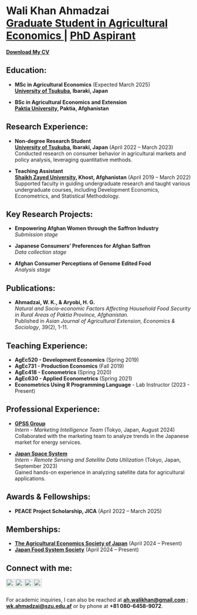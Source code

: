 <h1> Wali Khan Ahmadzai <br/><a href="https://github.com/walikhanahmadzai"> Graduate Student in Agricultural Economics </a> | <a href="https://www.linkedin.com/in/walikhanahmadzai/">PhD Aspirant</a></h1>

[**Download My CV**](https://github.com/WK-Ahmadzai/CV/blob/main/Ahmadzai_CV.pdf)

<h2> Education:</h2>

- **MSc in Agricultural Economics** (Expected March 2025)  
  <b><a href="https://www.tsukuba.ac.jp/en/">University of Tsukuba</a>, Ibaraki, Japan</b>

- **BSc in Agricultural Economics and Extension**  
  <b><a href="https://www.pu.edu.af/">Paktia University</a>, Paktia, Afghanistan</b>

<h2> Research Experience:</h2>

- **Non-degree Research Student**  
  <b><a href="https://www.tsukuba.ac.jp/en/">University of Tsukuba</a>, Ibaraki, Japan</b> (April 2022 – March 2023)  
  Conducted research on consumer behavior in agricultural markets and policy analysis, leveraging quantitative methods.

- **Teaching Assistant**  
  <b><a href="https://szu.edu.af/en/information-about-wali-khan-ahmad-zai">Shaikh Zayed University</a>, Khost, Afghanistan</b> (April 2019 – March 2022)  
  Supported faculty in guiding undergraduate research and taught various undergraduate courses, including Development Economics, Econometrics, and Statistical Methodology.

<h2> Key Research Projects:</h2>

- **Empowering Afghan Women through the Saffron Industry**  
  *Submission stage*

- **Japanese Consumers’ Preferences for Afghan Saffron**  
  *Data collection stage*

- **Afghan Consumer Perceptions of Genome Edited Food**  
  *Analysis stage*

<h2> Publications:</h2>

- **Ahmadzai, W. K., & Aryobi, H. G.**  
  *Natural and Socio-economic Factors Affecting Household Food Security in Rural Areas of Paktia Province, Afghanistan.*  
  Published in *Asian Journal of Agricultural Extension, Economics & Sociology*, 39(2), 1-11.

<h2> Teaching Experience:</h2>

- **AgEc520 - Development Economics** (Spring 2019)  
- **AgEc731 - Production Economics** (Fall 2019)  
- **AgEc418 - Econometrics** (Spring 2020)  
- **AgEc630 - Applied Econometrics** (Spring 2021)  
- **Econometrics Using R Programming Language** - Lab Instructor (2023 - Present)

<h2> Professional Experience:</h2>

- **<a href="https://gpssgroup.jp/">GPSS Group</a>**  
  *Intern - Marketing Intelligence Team* (Tokyo, Japan, August 2024)  
  Collaborated with the marketing team to analyze trends in the Japanese market for energy services.

- **<a href="https://www.jspacesystems.or.jp/en/">Japan Space System</a>**  
  *Intern - Remote Sensing and Satellite Data Utilization* (Tokyo, Japan, September 2023)  
  Gained hands-on experience in analyzing satellite data for agricultural applications.

<h2> Awards & Fellowships:</h2>

- **PEACE Project Scholarship, JICA** (April 2022 – March 2025)

<h2> Memberships:</h2>

- **<a href="https://www.aesjapan.or.jp/englishtop">The Agricultural Economics Society of Japan</a>** (April 2024 – Present)  
- **<a href="https://fsraj.smoosy.atlas.jp/ja">Japan Food System Society</a>** (April 2024 – Present)

<h2> Connect with me:</h2>

<a href="https://www.linkedin.com/in/walikhanahmadzai">
  <img align="left" alt="LinkedIn" width="22px" src="https://cdn.jsdelivr.net/npm/simple-icons@v3/icons/linkedin.svg" />
</a>
<a href="https://x.com/WKAhmadzai1">
  <img align="left" alt="X (Twitter)" width="22px" src="https://cdn.jsdelivr.net/npm/simple-icons@v3/icons/twitter.svg" />
</a>
<a href="https://www.facebook.com/AhmadziWaliKhan">
  <img align="left" alt="Facebook" width="22px" src="https://cdn.jsdelivr.net/npm/simple-icons@v3/icons/facebook.svg" />
</a>
<a href="https://scholar.google.com/citations?user=yPdG7nsAAAAJ&hl=en">
  <img align="left" alt="Google Scholar" width="22px" src="https://cdn.jsdelivr.net/npm/simple-icons@v3/icons/googlescholar.svg" />
</a>

<br><br>

For academic inquiries, I can also be reached at **ah.walikhan@gmail.com** ; **wk.ahmadzai@szu.edu.af** or by phone at **+81 080-6458-9072**.
